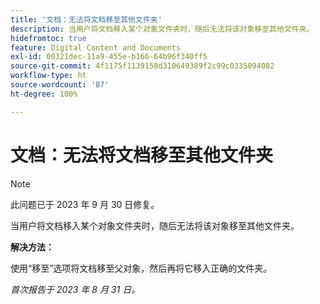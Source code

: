 ```yaml
---
title: '文档：无法将文档移至其他文件夹'
description: 当用户将文档移入某个对象文件夹时，随后无法将该对象移至其他文件夹。
hidefromtoc: true
feature: Digital Content and Documents
exl-id: 00321dec-11a9-455e-b166-64b96f340ff5
source-git-commit: 4f1175f1139158d310649389f2c99c0335094082
workflow-type: ht
source-wordcount: '87'
ht-degree: 100%

---
```


# 文档：无法将文档移至其他文件夹

>[!NOTE]
>
>此问题已于 2023 年 9 月 30 日修复。

当用户将文档移入某个对象文件夹时，随后无法将该对象移至其他文件夹。

**解决方法：**

使用“移至”选项将文档移至父对象，然后再将它移入正确的文件夹。

_首次报告于 2023 年 8 月 31 日。_

